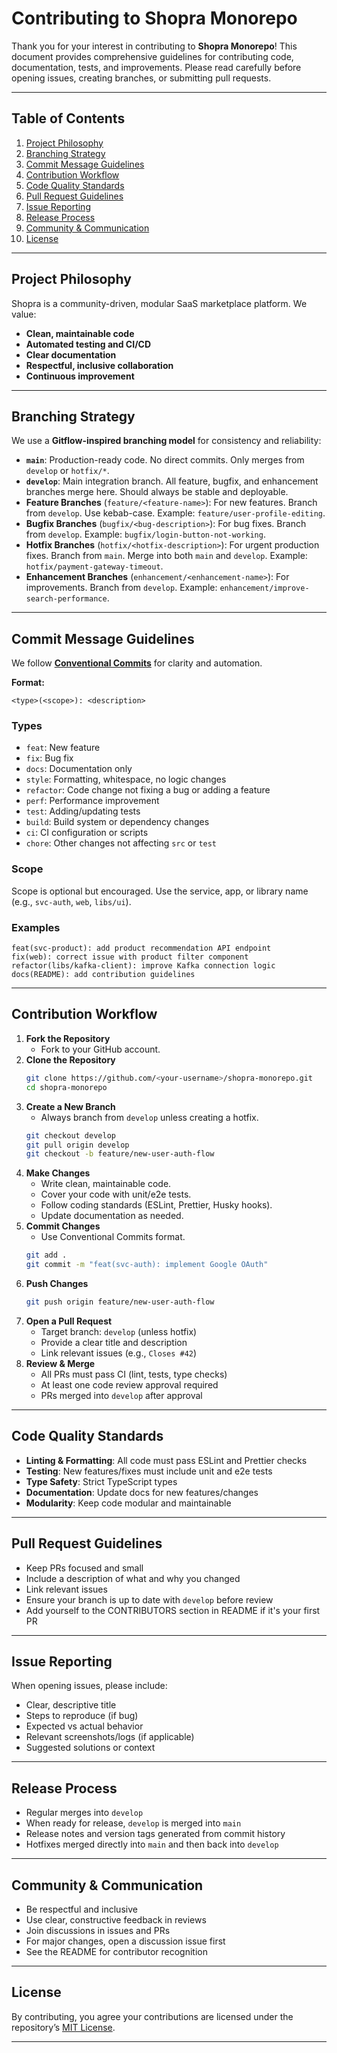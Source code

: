 # Contributing to Shopra Monorepo

Thank you for your interest in contributing to **Shopra Monorepo**! This document provides comprehensive guidelines for contributing code, documentation, tests, and improvements. Please read carefully before opening issues, creating branches, or submitting pull requests.

---

## Table of Contents

1. [Project Philosophy](#project-philosophy)
2. [Branching Strategy](#branching-strategy)
3. [Commit Message Guidelines](#commit-message-guidelines)
4. [Contribution Workflow](#contribution-workflow)
5. [Code Quality Standards](#code-quality-standards)
6. [Pull Request Guidelines](#pull-request-guidelines)
7. [Issue Reporting](#issue-reporting)
8. [Release Process](#release-process)
9. [Community & Communication](#community--communication)
10. [License](#license)

---

## Project Philosophy

Shopra is a community-driven, modular SaaS marketplace platform. We value:

- **Clean, maintainable code**
- **Automated testing and CI/CD**
- **Clear documentation**
- **Respectful, inclusive collaboration**
- **Continuous improvement**

---

## Branching Strategy

We use a **Gitflow-inspired branching model** for consistency and reliability:

- **`main`**: Production-ready code. No direct commits. Only merges from `develop` or `hotfix/*`.
- **`develop`**: Main integration branch. All feature, bugfix, and enhancement branches merge here. Should always be stable and deployable.
- **Feature Branches** (`feature/<feature-name>`): For new features. Branch from `develop`. Use kebab-case. Example: `feature/user-profile-editing`.
- **Bugfix Branches** (`bugfix/<bug-description>`): For bug fixes. Branch from `develop`. Example: `bugfix/login-button-not-working`.
- **Hotfix Branches** (`hotfix/<hotfix-description>`): For urgent production fixes. Branch from `main`. Merge into both `main` and `develop`. Example: `hotfix/payment-gateway-timeout`.
- **Enhancement Branches** (`enhancement/<enhancement-name>`): For improvements. Branch from `develop`. Example: `enhancement/improve-search-performance`.

---

## Commit Message Guidelines

We follow **[Conventional Commits](https://www.conventionalcommits.org/)** for clarity and automation.

**Format:**

```
<type>(<scope>): <description>
```

### Types

- `feat`: New feature
- `fix`: Bug fix
- `docs`: Documentation only
- `style`: Formatting, whitespace, no logic changes
- `refactor`: Code change not fixing a bug or adding a feature
- `perf`: Performance improvement
- `test`: Adding/updating tests
- `build`: Build system or dependency changes
- `ci`: CI configuration or scripts
- `chore`: Other changes not affecting `src` or `test`

### Scope

Scope is optional but encouraged. Use the service, app, or library name (e.g., `svc-auth`, `web`, `libs/ui`).

### Examples

```
feat(svc-product): add product recommendation API endpoint
fix(web): correct issue with product filter component
refactor(libs/kafka-client): improve Kafka connection logic
docs(README): add contribution guidelines
```

---

## Contribution Workflow

1. **Fork the Repository**
   - Fork to your GitHub account.
2. **Clone the Repository**
   ```bash
   git clone https://github.com/<your-username>/shopra-monorepo.git
   cd shopra-monorepo
   ```
3. **Create a New Branch**
   - Always branch from `develop` unless creating a hotfix.
   ```bash
   git checkout develop
   git pull origin develop
   git checkout -b feature/new-user-auth-flow
   ```
4. **Make Changes**
   - Write clean, maintainable code.
   - Cover your code with unit/e2e tests.
   - Follow coding standards (ESLint, Prettier, Husky hooks).
   - Update documentation as needed.
5. **Commit Changes**
   - Use Conventional Commits format.
   ```bash
   git add .
   git commit -m "feat(svc-auth): implement Google OAuth"
   ```
6. **Push Changes**
   ```bash
   git push origin feature/new-user-auth-flow
   ```
7. **Open a Pull Request**
   - Target branch: `develop` (unless hotfix)
   - Provide a clear title and description
   - Link relevant issues (e.g., `Closes #42`)
8. **Review & Merge**
   - All PRs must pass CI (lint, tests, type checks)
   - At least one code review approval required
   - PRs merged into `develop` after approval

---

## Code Quality Standards

- **Linting & Formatting**: All code must pass ESLint and Prettier checks
- **Testing**: New features/fixes must include unit and e2e tests
- **Type Safety**: Strict TypeScript types
- **Documentation**: Update docs for new features/changes
- **Modularity**: Keep code modular and maintainable

---

## Pull Request Guidelines

- Keep PRs focused and small
- Include a description of what and why you changed
- Link relevant issues
- Ensure your branch is up to date with `develop` before review
- Add yourself to the CONTRIBUTORS section in README if it's your first PR

---

## Issue Reporting

When opening issues, please include:

- Clear, descriptive title
- Steps to reproduce (if bug)
- Expected vs actual behavior
- Relevant screenshots/logs (if applicable)
- Suggested solutions or context

---

## Release Process

- Regular merges into `develop`
- When ready for release, `develop` is merged into `main`
- Release notes and version tags generated from commit history
- Hotfixes merged directly into `main` and then back into `develop`

---

## Community & Communication

- Be respectful and inclusive
- Use clear, constructive feedback in reviews
- Join discussions in issues and PRs
- For major changes, open a discussion issue first
- See the README for contributor recognition

---

## License

By contributing, you agree your contributions are licensed under the repository’s [MIT License](./LICENSE).

---
